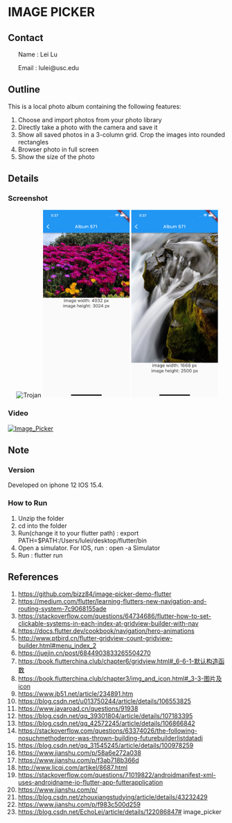 # IMAGE PICKER

## Contact
<ul>Name : Lei Lu</ul>
<ul>Email : lulei@usc.edu</ul>

## Outline

This is a local photo album containing the following features:
1. Choose and import photos from your photo library
2. Directly take a photo with the camera and save it
3. Show all saved photos in a 3-column grid. Crop the images into rounded rectangles 
4. Browser photo in full screen
5. Show the size of the photo

## Details

### Screenshot
<p align="center">
<img src="screenshot/Simulator Screen Shot - iPhone 13 - 2022-04-28 at 17.37.23.png" alt="Trojan" width="200" />
<img src="screenshot/Simulator Screen Shot - iPhone 13 - 2022-04-28 at 17.37.32.png" alt="Trojan" width="200" />
<img src="screenshot/Simulator Screen Shot - iPhone 13 - 2022-04-28 at 17.37.42.png" alt="Trojan" width="200" />
</p>

### Video
[![Image_Picker](https://res.cloudinary.com/marcomontalbano/image/upload/v1651207544/video_to_markdown/images/youtube--1IC3tw5GyWA-c05b58ac6eb4c4700831b2b3070cd403.jpg)](https://www.youtube.com/watch?v=1IC3tw5GyWA "Image_Picker")

## Note
### Version
Developed on iphone 12 IOS 15.4.

### How to Run
1. Unzip the folder
2. cd into the folder
3. Run(change it to your flutter path) : export PATH=$PATH:/Users/lulei/desktop/flutter/bin 
4. Open a simulator. For IOS, run : open -a Simulator
5. Run : flutter run


## References
1. https://github.com/bizz84/image-picker-demo-flutter
2. https://medium.com/flutter/learning-flutters-new-navigation-and-routing-system-7c9068155ade
3. https://stackoverflow.com/questions/64734686/flutter-how-to-set-clickable-systems-in-each-index-at-gridview-builder-with-nav
4. https://docs.flutter.dev/cookbook/navigation/hero-animations
5. http://www.ptbird.cn/flutter-gridview-count-gridview-builder.html#menu_index_2
6. https://juejin.cn/post/6844903833265504270
7. https://book.flutterchina.club/chapter6/gridview.html#_6-6-1-默认构造函数
8. https://book.flutterchina.club/chapter3/img_and_icon.html#_3-3-图片及icon
9. https://www.jb51.net/article/234891.htm
10. https://blog.csdn.net/u013750244/article/details/106553825
11. https://www.javaroad.cn/questions/91938
12. https://blog.csdn.net/qq_39301804/article/details/107183395
13. https://blog.csdn.net/qq_42572245/article/details/106866842
14. https://stackoverflow.com/questions/63374026/the-following-nosuchmethoderror-was-thrown-building-futurebuilderlistdatadi
15. https://blog.csdn.net/qq_31545245/article/details/100978259
16. https://www.jianshu.com/p/58a6e272a038
17. https://www.jianshu.com/p/f3ab718b366d
18. http://www.licqi.com/artikel/8687.html
19. https://stackoverflow.com/questions/71019822/androidmanifest-xml-uses-androidname-io-flutter-app-futterapplication
20. https://www.jianshu.com/p/
21. https://blog.csdn.net/zhouxiangstudying/article/details/43232429
22. https://www.jianshu.com/p/f983c500d259
23. https://blog.csdn.net/EchoLei/article/details/122086847# image_picker
